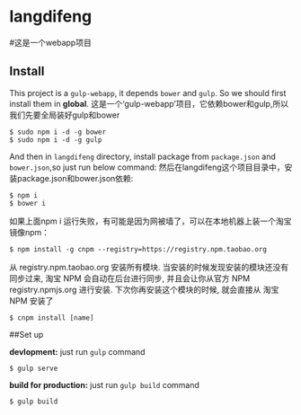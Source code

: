 # langdifeng
#这是一个webapp项目
## Install
This project is a `gulp-webapp`, it depends `bower` and `gulp`. So we should first install them in **global**.
这是一个‘gulp-webapp’项目，它依赖bower和gulp,所以我们先要全局装好gulp和bower

```shell
$ sudo npm i -d -g bower
$ sudo npm i -d -g gulp
```

And then in `langdifeng` directory, install package from `package.json` and `bower.json`,so just run below command:
然后在langdifeng这个项目目录中，安装package.json和bower.json依赖:

```shell
$ npm i
$ bower i
```

如果上面npm i 运行失败，有可能是因为网被墙了，可以在本地机器上装一个淘宝镜像npm：

```shell
$ npm install -g cnpm --registry=https://registry.npm.taobao.org
```
从 registry.npm.taobao.org 安装所有模块. 当安装的时候发现安装的模块还没有同步过来, 淘宝 NPM 会自动在后台进行同步, 并且会让你从官方 NPM registry.npmjs.org 进行安装. 下次你再安装这个模块的时候, 就会直接从 淘宝 NPM 安装了

```shell
$ cnpm install [name]
```
##Set up

**devlopment:** just run `gulp` command

```shell
$ gulp serve
```

**build for production:** just run `gulp build` command

```shell
$ gulp build
```
